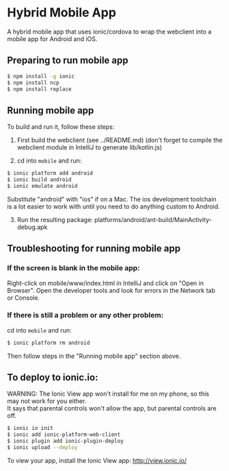 Hybrid Mobile App 
=====================

A hybrid mobile app that uses ionic/cordova to wrap the webclient into a mobile app for Android and iOS.

## Preparing to run mobile app

```bash
$ npm install -g ionic
$ npm install ncp
$ npm install replace
```

## Running mobile app

To build and run it, follow these steps:

1) First build the webclient (see ../README.md) 
(don't forget to compile the webclient module in IntelliJ to generate lib/kotlin.js)

2) cd into `mobile` and run:

```bash
$ ionic platform add android
$ ionic build android
$ ionic emulate android
```

Substitute "android" with "ios" if on a Mac.  The ios development toolchain is a lot easier to work with until you need to do anything custom to Android.

3) Run the resulting package: platforms/android/ant-build/MainActivity-debug.apk

## Troubleshooting for running mobile app

### If the screen is blank in the mobile app:
Right-click on mobile/www/index.html in IntelliJ and click on "Open in Browser".
Open the developer tools and look for errors in the Network tab or Console.

### If there is still a problem or any other problem:
cd into `mobile` and run:
```bash
$ ionic platform rm android
```

Then follow steps in the "Running mobile app" section above. 

## To deploy to ionic.io:

WARNING: The Ionic View app won't install for me on my phone, so this may not work for you either.  
It says that parental controls won't allow the app, but parental controls are off.

```bash
$ ionic io init
$ ionic add ionic-platform-web-client
$ ionic plugin add ionic-plugin-deploy
$ ionic upload --deploy
```

To view your app, install the Ionic View app: http://view.ionic.io/
